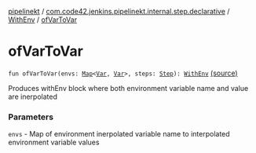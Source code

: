 [pipelinekt](../../index.md) / [com.code42.jenkins.pipelinekt.internal.step.declarative](../index.md) / [WithEnv](index.md) / [ofVarToVar](./of-var-to-var.md)

# ofVarToVar

`fun ofVarToVar(envs: `[`Map`](https://kotlinlang.org/api/latest/jvm/stdlib/kotlin.collections/-map/index.html)`<`[`Var`](../../com.code42.jenkins.pipelinekt.core.vars/-var/index.md)`, `[`Var`](../../com.code42.jenkins.pipelinekt.core.vars/-var/index.md)`>, steps: `[`Step`](../../com.code42.jenkins.pipelinekt.core.step/-step/index.md)`): `[`WithEnv`](index.md) [(source)](https://github.com/code42/pipelinekt/tree/master/internal/src/main/kotlin/com/code42/jenkins/pipelinekt/internal/step/declarative/WithEnv.kt#L35)

Produces withEnv block where both environment variable name and value are inerpolated

### Parameters

`envs` - Map of environment inerpolated variable name to interpolated environment variable values